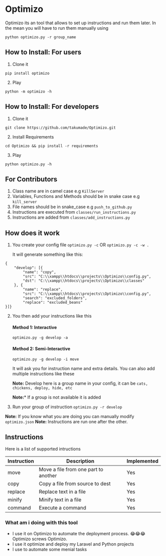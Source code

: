 # Optimizo
Optimizo its an tool that allows to set up instructions and run them later. In the mean you will have to run them manually using 

`python optimizo.py -r group_name`


## How to Install: For users
1. Clone it 

`pip install optimizo`

2. Play

`python -m optimizo -h`

## How to Install: For developers
1. Clone it 

`git clone https://github.com/takumade/Optimizo.git`

2. Install Requirements

`cd Optimizo && pip install -r requirements`

3. Play

`python optimizo.py -h`


## For Contributors

1. Class name are in camel case e.g `KillServer`
2. Variables, Functions and Methods should be in snake case e.g `kill_server`
3. File names should be in snake_case e.g `push_to_github.py`
4. Instructions are executed from `classes/run_instructions.py`
5. Instructions are added from `classes/add_instructions.py`


## How does it work

1. You create your config file
      `optimizo.py -c`   OR  `optimizo.py -c -w .`

    It will generate something like this:
    
```
{
    "develop": [{
        "name": "copy",
        "src": "C:\\xampp\\htdocs\\projects\\Optimizo\\config.py",
        "dst": "C:\\xampp\\htdocs\\projects\\Optimizo\\classes"
    }, {
        "name": "replace",
        "src": "C:\\xampp\\htdocs\\projects\\Optimizo\\config.py",
        "search": "excluded_folders",
        "replace": "excluded_beans"
}]}
```

2. You then add your instructions like this

    #### Method 1: Interactive
     `optimizo.py -g develop -a`


    #### Method 2: Semi-Interactive
    `optimizo.py -g develop -i move`



     It will ask you for instruction name and extra details.
     You can also add multiple instructions like these

     **Note:** Develop here is a group name in your config, it can be `cats, chickens, deploy, hide, etc`

     **Note:*** If a group is not available it is added

3. Run your group of instruction
    `optimizo.py -r develop`
    
**Note:** If you know what you are doing you can manually modify `optimizo.json`
**Note:** Instructions are run one after the other.

## Instructions

Here is a list of supported intructions


| Instruction | Description | Implemented|
| ----------- | ----------- |------------|
| move | Move a file from one part to another | Yes
| copy | Copy a file from source to dest | Yes
| replace | Replace text in a file | Yes
| minify | Minify text in a file | Yes
| command | Execute a command | Yes


### What am i doing with this tool
- I use it on Optimizo to automate the deployment process. 😂😂😂 Optimizo screws Optimizo.
- I use it optimize and deploy my Laravel and Python projects
- I use to automate some menial tasks
